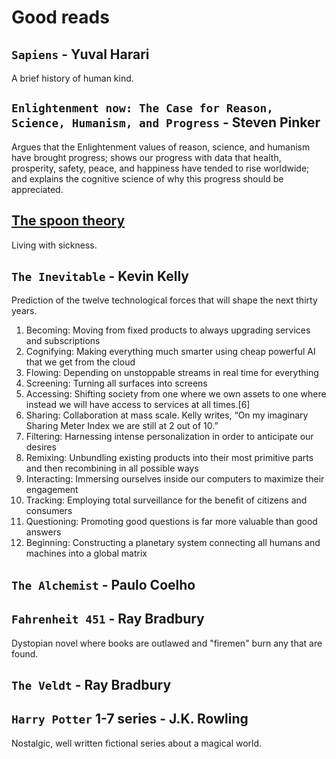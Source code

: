 # Good reads

## `Sapiens` - Yuval Harari
A brief history of human kind.

## `Enlightenment now: The Case for Reason, Science, Humanism, and Progress` - Steven Pinker
Argues that the Enlightenment values of reason, science, and humanism have brought progress; shows our progress with data that health, prosperity, safety, peace, and happiness have tended to rise worldwide; and explains the cognitive science of why this progress should be appreciated.
 
## [The spoon theory](https://outline.com/F5xh5V)
Living with sickness.

## `The Inevitable` - Kevin Kelly
Prediction of the twelve technological forces that will shape the next thirty years.

1. Becoming: Moving from fixed products to always upgrading services and subscriptions
1. Cognifying: Making everything much smarter using cheap powerful AI that we get from the cloud
1. Flowing: Depending on unstoppable streams in real time for everything
1. Screening: Turning all surfaces into screens
1. Accessing: Shifting society from one where we own assets to one where instead we will have access to services at all times.[6]
1. Sharing: Collaboration at mass scale. Kelly writes, “On my imaginary Sharing Meter Index we are still at 2 out of 10.”
1. Filtering: Harnessing intense personalization in order to anticipate our desires
1. Remixing: Unbundling existing products into their most primitive parts and then recombining in all possible ways
1. Interacting: Immersing ourselves inside our computers to maximize their engagement
1. Tracking: Employing total surveillance for the benefit of citizens and consumers
1. Questioning: Promoting good questions is far more valuable than good answers
1. Beginning: Constructing a planetary system connecting all humans and machines into a global matrix

## `The Alchemist` - Paulo Coelho

## `Fahrenheit 451` - Ray Bradbury
Dystopian novel where books are outlawed and "firemen" burn any that are found.

## `The Veldt` - Ray Bradbury

## `Harry Potter` 1-7 series - J.K. Rowling
Nostalgic, well written fictional series about a magical world.